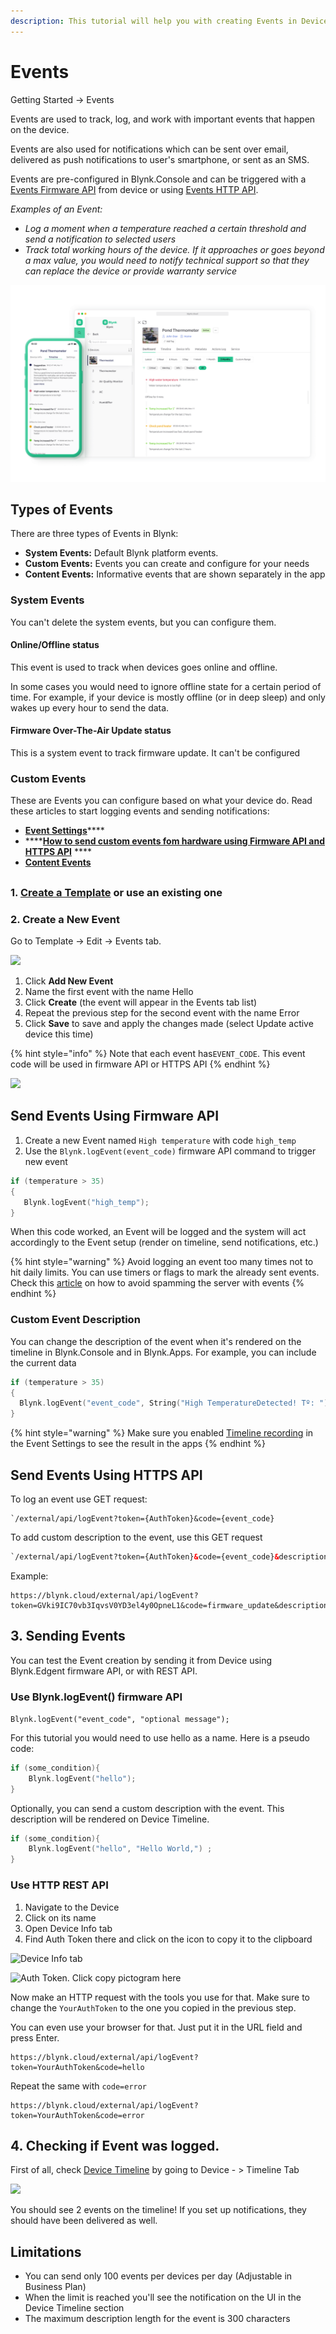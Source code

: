 ```yaml
---
description: This tutorial will help you with creating Events in Device Templates
---
```


# Events

Getting Started -> Events



Events are used to track, log, and work with important events that happen on the device.&#x20;

Events are also used for notifications which can be sent over email, delivered as push notifications to user's smartphone, or sent as an SMS.

Events are pre-configured in Blynk.Console and can be triggered with a [Events Firmware API](../blynk.edgent-firmware-api/log-event.md) from device or using [Events HTTP API](../blynk.cloud/trigger-events-api.md).

_Examples of an Event:_

* _Log a moment when a temperature reached a certain threshold and send a notification to selected users_
* _Track total working hours of the device. If it approaches or goes beyond a max value, you would need to notify technical support so that they can replace the device or provide warranty service_



![Events list in the template](../.gitbook/assets/events.png)



## Types of Events

There are three types of Events in Blynk:&#x20;

* **System Events:** Default Blynk platform events.&#x20;
* **Custom Events:** Events you can create and configure for your needs
* **Content Events:** Informative events that are shown separately in the app

### System Events

You can't delete the system events, but you can configure them.

#### Online/Offline status

This event is used to track when devices goes online and offline.

In some cases you would need to ignore offline state for a certain period of time. For example, if your device is mostly offline (or in deep sleep) and only wakes up every hour to send the data.



#### Firmware Over-The-Air Update status

This is a system event to track firmware update. It can't be configured



### Custom Events

These are Events you can configure based on what your device do. Read these articles to start logging events and sending notifications:&#x20;

* [**Event Settings**](../blynk.console/templates/events/custom-events/events-general-setting.md)****
* ****[**How to send custom events fom hardware using Firmware API and HTTPS API**](../blynk.console/templates/events/custom-events/events--how-to-log-events.md) ****&#x20;
* ****[**Content Events**](../blynk.console/templates/events/custom-events/events-content-events.md)****





##



### 1. [Create a Template](template-quick-setup/) or use an existing one

### 2. Create a New Event

Go to Template -> Edit -> Events tab.



![](../.gitbook/assets/default\_events.png)



1. Click **Add New Event**
2. Name the first event with the name Hello
3. Click **Create** (the event will appear in the Events tab list)
4. Repeat the previous step for the second event with the name Error
5. Click **Save** to save and apply the changes made (select Update active device this time)

{% hint style="info" %}
Note that each event has`EVENT_CODE`. This event code will be used in firmware API or HTTPS API
{% endhint %}

![](../.gitbook/assets/2\_new\_events.png)

## Send Events Using Firmware API

1. Create a new Event named `High temperature` with code `high_temp`
2. Use the `Blynk.logEvent(event_code)` firmware API command to trigger new event

```cpp
if (temperature > 35)
{
   Blynk.logEvent("high_temp");
}
```

When this code worked, an Event will be logged and the system will act accordingly to the Event setup (render on timeline, send notifications, etc.)

{% hint style="warning" %}
Avoid logging an event too many times not to hit daily limits. You can use timers or flags to mark the already sent events. Check this [article](how-to-display-any-sensor-data-in-blynk-app.md) on how to avoid spamming the server with events
{% endhint %}



### Custom Event Description

You can change the description of the event when it's rendered on the timeline in Blynk.Console and in Blynk.Apps. For example, you can include the current data

```cpp
if (temperature > 35)
{
  Blynk.logEvent("event_code", String("High TemperatureDetected! Tº: ") + temp);
}
```

{% hint style="warning" %}
Make sure you enabled [Timeline recording](../blynk.console/templates/events/custom-events/events-general-setting.md#show-event-on-the-timeline) in the Event Settings to see the result in the apps
{% endhint %}



## Send Events Using HTTPS API

To log an event use GET request:&#x20;

```
`/external/api/logEvent?token={AuthToken}&code={event_code}
```



To add custom description to the event, use this GET request

```html
`/external/api/logEvent?token={AuthToken}&code={event_code}&description={event_description}
```



Example:

```
https://blynk.cloud/external/api/logEvent?token=GVki9IC70vb3IqvsV0YD3el4y0OpneL1&code=firmware_update&description=test
```

##

## 3. Sending Events

You can test the Event creation by sending it from Device using Blynk.Edgent firmware API, or with REST API.

### Use Blynk.logEvent() firmware API

`Blynk.logEvent("event_code", "optional message");`

For this tutorial you would need to use hello as a name. Here is a pseudo code:

```cpp
if (some_condition){
    Blynk.logEvent("hello");
}
```

Optionally, you can send a custom description with the event. This description will be rendered on Device Timeline.

```cpp
if (some_condition){
    Blynk.logEvent("hello", "Hello World,") ;
}
```

### Use HTTP REST API

1. Navigate to the Device
2. Click on its name
3. Open Device Info tab
4. Find Auth Token there and click on the icon to copy it to the clipboard

![Device Info tab](../.gitbook/assets/event\_device\_info.png)

![Auth Token. Click copy pictogram here](../.gitbook/assets/single\_auth\_token.png)

Now make an HTTP request with the tools you use for that. Make sure to change the `YourAuthToken` to the one you copied in the previous step.

You can even use your browser for that. Just put it in the URL field and press Enter.

```http
https://blynk.cloud/external/api/logEvent?token=YourAuthToken&code=hello
```

Repeat the same with `code=error`

```http
https://blynk.cloud/external/api/logEvent?token=YourAuthToken&code=error
```

## 4. Checking if Event was logged.

First of all, check [Device Timeline](../blynk.console/devices/device-profile/timeline.md) by going to Device - > Timeline Tab

![](../.gitbook/assets/events\_on\_timeline.png)

You should see 2 events on the timeline! If you set up notifications, they should have been delivered as well.

## Limitations

* You can send only 100 events per devices per day (Adjustable in Business Plan)
* When the limit is reached you'll see the notification on the UI in the Device Timeline section
* The maximum description length for the event is 300 characters

